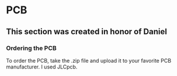 # PCB
## This section was created in honor of Daniel
### Ordering the PCB
To order the PCB, take the .zip file and upload it to your favorite PCB manufacturer. I used JLCpcb.
